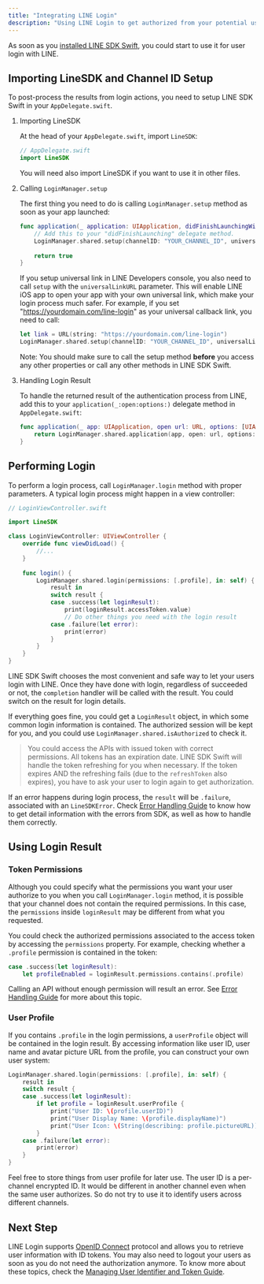 ```yaml
---
title: "Integrating LINE Login"
description: "Using LINE Login to get authorized from your potential users"
---
```


As soon as you [installed LINE SDK Swift][installation], you could start to use it for user login with LINE.

## Importing LineSDK and Channel ID Setup

To post-process the results from login actions, you need to setup LINE SDK Swift in your `AppDelegate.swift`.

1. Importing LineSDK

    At the head of your `AppDelegate.swift`, import `LineSDK`:
    
    ```swift
    // AppDelegate.swift
    import LineSDK
    ```
    
    You will need also import LineSDK if you want to use it in other files.

2. Calling `LoginManager.setup`

    The first thing you need to do is calling `LoginManager.setup` method as soon as your app launched:
    
    ```swift
    func application(_ application: UIApplication, didFinishLaunchingWithOptions launchOptions: [UIApplication.LaunchOptionsKey: Any]?) -> Bool {
        // Add this to your "didFinishLaunching" delegate method.
        LoginManager.shared.setup(channelID: "YOUR_CHANNEL_ID", universalLinkURL: nil)
        
        return true
    }
    ```
    
    If you setup universal link in LINE Developers console, you also need to call `setup` with the `universalLinkURL` parameter. This will enable LINE iOS app to open your app with your own universal link, which make your login process much safer. For example, if you set "https://yourdomain.com/line-login" as your universal callback link, you need to call:
    
    ```swift
    let link = URL(string: "https://yourdomain.com/line-login")
    LoginManager.shared.setup(channelID: "YOUR_CHANNEL_ID", universalLinkURL: link)
    ```
    
    <div class="Md108FrameNote">
    <p><span class="Md07TextBold">Note: </span>You should make sure to call the setup method <b>before</b> you access any other properties or call any other methods in LINE SDK Swift.</p>
    </div>
    
3. Handling Login Result

    To handle the returned result of the authentication process from LINE, add this to your `application(_:open:options:)` delegate method in `AppDelegate.swift`:

    ```swift
    func application(_ app: UIApplication, open url: URL, options: [UIApplication.OpenURLOptionsKey : Any] = [:]) -> Bool {
        return LoginManager.shared.application(app, open: url, options: options)
    }
    ```
    
## Performing Login

To perform a login process, call `LoginManager.login` method with proper parameters. A typical login process might happen in a view controller:

```swift
// LoginViewController.swift

import LineSDK

class LoginViewController: UIViewController {
    override func viewDidLoad() {
        //...
    }
    
    func login() {
        LoginManager.shared.login(permissions: [.profile], in: self) {
            result in
            switch result {
            case .success(let loginResult):
                print(loginResult.accessToken.value)
                // Do other things you need with the login result
            case .failure(let error):
                print(error)
            }
        }
    }
}
```

LINE SDK Swift chooses the most convenient and safe way to let your users login with LINE. Once they have done with login, regardless of succeeded or not, the `completion` handler will be called with the result. You could switch on the result for login details.

If everything goes fine, you could get a `LoginResult` object, in which some common login information is contained. The authorized session will be kept for you, and you could use `LoginManager.shared.isAuthorized` to check it.

> You could access the APIs with issued token with correct permissions. All tokens has an expiration date. LINE SDK Swift will handle the token refreshing for you when necessary. If the token expires AND the refreshing fails (due to the `refreshToken` also expires), you have to ask your user to login again to get authorization.

If an error happens during login process, the `result` will be `.failure`, associated with an `LineSDKError`. Check [Error Handling Guide][error-handling] to know how to get detail information with the errors from SDK, as well as how to handle them correctly.

## Using Login Result

### Token Permissions

Although you could specify what the permissions you want your user authorize to you when you call `LoginManager.login` method, it is possible that your channel does not contain the required permissions. In this case, the `permissions` inside `loginResult` may be different from what you requested.

You could check the authorized permissions associated to the access token by accessing the `permissions` property. For example, checking whether a `.profile` permission is contained in the token:

```swift
case .success(let loginResult):
    let profileEnabled = loginResult.permissions.contains(.profile)
```

Calling an API without enough permission will result an error. See [Error Handling Guide][error-handling] for more about this topic.

### User Profile

If you contains `.profile` in the login permissions, a `userProfile` object will be contained in the login result. By accessing information like user ID, user name and avatar picture URL from the profile, you can construct your own user system:

```swift
LoginManager.shared.login(permissions: [.profile], in: self) { 
    result in
    switch result {
    case .success(let loginResult):
        if let profile = loginResult.userProfile {
            print("User ID: \(profile.userID)")
            print("User Display Name: \(profile.displayName)")
            print("User Icon: \(String(describing: profile.pictureURL))")
        }
    case .failure(let error):
        print(error)
    }
}
```

Feel free to store things from user profile for later use. The user ID is a per-channel encrypted ID. It would be different in another channel even when the same user authorizes. So do not try to use it to identify users across different channels.

## Next Step

LINE Login supports [OpenID Connect][open-id] protocol and allows you to retrieve user information with ID tokens. You may also need to logout your users as soon as you do not need the authorization anymore. To know more about these topics, check the [Managing User Identifier and Token Guide][managing-access-tokens].

[installation]: /docs/ios-sdk-swift/installation
[error-handling]: /docs/ios-sdk-swift/error-handling 
[open-id]: http://openid.net/connect/
[managing-access-tokens]: /docs/ios-sdk-swift/managing-access-tokens

